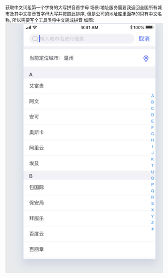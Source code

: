 获取中文词组第一个字符的大写拼音首字母
场景:地址服务需要我返回全国所有城市及其中文拼音首字母大写并按照此排序, 
但是公司的地址库里面存的只有中文名称, 所以需要写个工具类将中文转成拼音
如图:
![image](./address.png)

